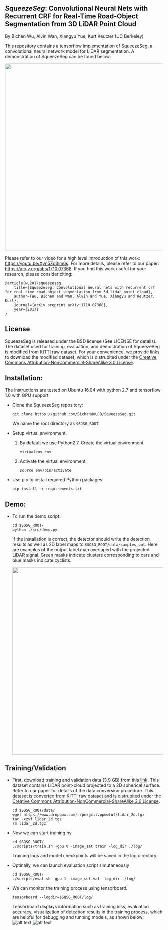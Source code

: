## _SqueezeSeg_: Convolutional Neural Nets with Recurrent CRF for Real-Time Road-Object Segmentation from 3D LiDAR Point Cloud

By Bichen Wu, Alvin Wan, Xiangyu Yue, Kurt Keutzer (UC Berkeley)

This repository contains a tensorflow implementation of SqueezeSeg, a convolutional neural network model for LiDAR segmentation. A demonstration of SqueezeSeg can be found below:

<p align="center">
    <img src="https://github.com/BichenWuUCB/SqueezeSeg/raw/master/readme/pr_0005.gif" width="600" />
</p>


Please refer to our video for a high level introduction of this work: https://youtu.be/Xyn5Zd3lm6s. For more details, please refer to our paper: https://arxiv.org/abs/1710.07368. If you find this work useful for your research, please consider citing:

    @article{wu2017squeezeseg,
        title={Squeezeseg: Convolutional neural nets with recurrent crf for real-time road-object segmentation from 3d lidar point cloud},
        author={Wu, Bichen and Wan, Alvin and Yue, Xiangyu and Keutzer, Kurt},
        journal={arXiv preprint arXiv:1710.07368},
        year={2017}
    }

## License
SqueezeSeg is released under the BSD license (See LICENSE for details). The dataset used for training, evaluation, and demostration of SqueezeSeg is modified from [KITTI](http://www.cvlibs.net/datasets/kitti/) raw dataset. For your convenience, we provide links to download the modified dataset, which is distrubited under the [Creative Commons Attribution-NonCommercial-ShareAlike 3.0 License](https://creativecommons.org/licenses/by-nc-sa/3.0/).

## Installation:

The instructions are tested on Ubuntu 16.04 with python 2.7 and tensorflow 1.0 with GPU support. 
- Clone the SqueezeSeg repository:
    ```Shell
    git clone https://github.com/BichenWuUCB/SqueezeSeg.git
    ```
    We name the root directory as `$SQSG_ROOT`.

- Setup virtual environment.
    1. By default we use Python2.7. Create the virtual environment
        ```Shell
        virtualenv env
        ```

    2. Activate the virtual environment
        ```Shell
        source env/bin/activate
        ```

- Use pip to install required Python packages:
    ```Shell
    pip install -r requirements.txt
    ```

## Demo:
- To run the demo script:
  ```Shell
  cd $SQSG_ROOT/
  python ./src/demo.py
  ```
  If the installation is correct, the detector should write the detection results as well as 2D label maps to `$SQSG_ROOT/data/samples_out`. Here are examples of the output label map overlaped with the projected LiDAR signal. Green masks indicate clusters corresponding to cars and blue masks indicate cyclists.
  <p align="center">
    <img src="https://github.com/BichenWuUCB/SqueezeSeg/raw/master/readme/0001.gif" width="600" />
  </p>


## Training/Validation
- First, download training and validation data (3.9 GB) from this [link](https://www.dropbox.com/s/pnzgcitvppmwfuf/lidar_2d.tgz?dl=0). This dataset contains LiDAR point-cloud projected to a 2D spherical surface. Refer to our paper for details of the data conversion procedure. This dataset is converted from [KITTI](http://www.cvlibs.net/datasets/kitti/) raw dataset and is distrubited under the [Creative Commons Attribution-NonCommercial-ShareAlike 3.0 License](https://creativecommons.org/licenses/by-nc-sa/3.0/).
    ```Shell
    cd $SQSG_ROOT/data/
    wget https://www.dropbox.com/s/pnzgcitvppmwfuf/lidar_2d.tgz
    tar -xzvf lidar_2d.tgz
    rm lidar_2d.tgz
    ```

- Now we can start training by
    ```Shell
    cd $SQSG_ROOT/
    ./scripts/train.sh -gpu 0 -image_set train -log_dir ./log/
    ```
   Training logs and model checkpoints will be saved in the log directory.
   
- Optinally, we can launch evaluation script simutaneously
    ```Shell
    cd $SQSG_ROOT/
    ./scripts/eval.sh -gpu 1 -image_set val -log_dir ./log/
    ```
- We can monitor the training process using tensorboard.  
    ```Shell
    tensorboard --logdir=$SQSG_ROOT/log/
    ```
    Tensorboard displays information such as training loss, evaluation accuracy, visualization of detection results in the training process, which are helpful for debugging and tunning models, as shown below:
    ![alt text](https://github.com/BichenWuUCB/SqueezeSeg/raw/master/readme/Screen%20Shot%202018-02-17%20at%206.13.44%20PM.png)
    ![alt text](https://github.com/BichenWuUCB/SqueezeSeg/raw/master/readme/Screen%20Shot%202018-02-17%20at%206.14.05%20PM.png)



